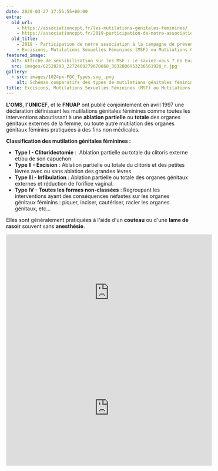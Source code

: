 ```yaml
---
date: 2020-03-27 17:55:55+00:00
extra:
  old_url:
    - https://associationcppt.fr/les-mutilations-genitales-feminines/
    - https://associationcppt.fr/2019-participation-de-notre-association-a-la-campagne-de-prevention-alerte-excision-de-lassociation-excision-parlons-en/
  old_title:
    - 2019 - Participation de notre association à la campagne de prévention Alerte Excision de l’association Excision Parlons-En
    - Excisions, Mutilations Sexuelles Féminines (MSF) ou Mutilations Génitales Féminines (MGF)
featured_image:
  alt: Affiche de sensibilisation sur les MSF : Le saviez-vous ? En Europe, 180 000 femmes et filles risquent de subir une Mutilation Sexuelle chaque année
  src: images/62528293_2272460279670668_3032806953236561920_n.jpg
gallery: 
  - src: images/1024px-FGC_Types.svg_.png
    alt: Schémas comparatifs des types de mutilations génitales féminines
title: Excisions, Mutilations Sexuelles Féminines (MSF) ou Mutilations Génitales Féminines (MGF)
---
```

**L'OMS**, **l'UNICEF**, et le **FNUAP** ont publié conjointement en avril 1997 une déclaration définissant les mutilations génitales féminines comme toutes les interventions aboutissant à une **ablation partielle** ou **totale** des organes génitaux externes de la femme, ou toute autre mutilation des organes génitaux féminins pratiquées à des fins non médicales.

**Classification des mutilation génitales féminines :**

- **Type I - Clitoridectomie** :  Ablation partielle ou totale du clitoris externe et/ou de son capuchon
- **Type II - Excision** : Ablation partielle ou totale du clitoris et des petites lèvres avec ou sans ablation des grandes lèvres
- **Type III - Infibulation** : Ablation partielle ou totale des organes génitaux externes et réduction de l’orifice vaginal.
- **Type IV - Toutes les formes non-classées** : Regroupant les interventions ayant des conséquences néfastes sur les organes génitaux féminins : piquer, inciser, cautériser, racler les organes génitaux, etc...

Elles sont généralement pratiquées à l'aide d'un **couteau** ou d'une **lame de rasoir** souvent sans **anesthésie**.

<iframe width="560" height="315" src="https://www.youtube-nocookie.com/embed/fdusHJKsC7c" title="Déborah Diallo" frameborder="0" allow="accelerometer; autoplay; clipboard-write; encrypted-media; gyroscope; picture-in-picture; web-share" referrerpolicy="strict-origin-when-cross-origin" allowfullscreen></iframe>

<iframe width="560" height="315" src="https://www.youtube-nocookie.com/embed/3hIWEqBjdck" title="Keyla K - Le Cauchemar de l&#39;Excision feat Marema (Clip Officiel)" frameborder="0" allow="accelerometer; autoplay; clipboard-write; encrypted-media; gyroscope; picture-in-picture; web-share" referrerpolicy="strict-origin-when-cross-origin" allowfullscreen></iframe>
